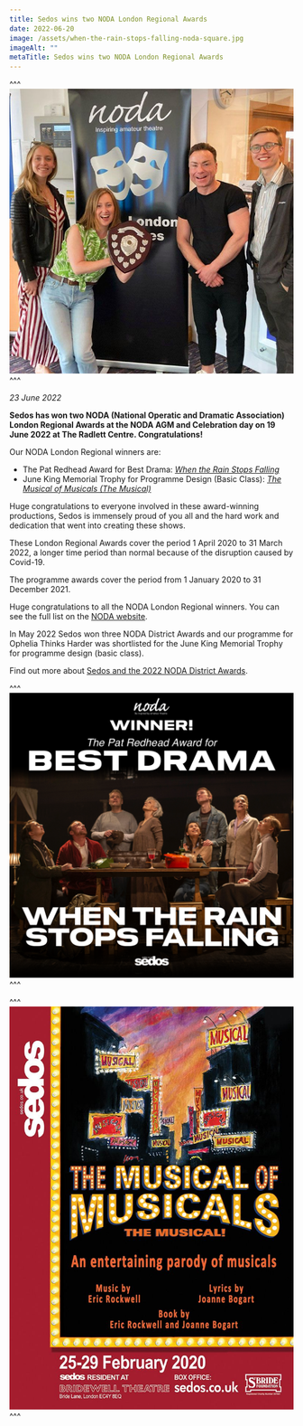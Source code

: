```yaml
---
title: Sedos wins two NODA London Regional Awards
date: 2022-06-20
image: /assets/when-the-rain-stops-falling-noda-square.jpg
imageAlt: ""
metaTitle: Sedos wins two NODA London Regional Awards
---
```

^^^ ![The director and some of the cast of When the Rain Stops Falling at the 2022 NODA AGM and Celebration day.](/assets/when-the-rain-stops-falling-noda-square.jpg)
^^^ 

*23 June 2022*

**Sedos has won two NODA (National Operatic and Dramatic Association) London Regional Awards at the NODA AGM and Celebration day on 19 June 2022 at The Radlett Centre. Congratulations!** 

Our NODA London Regional winners are:

* The Pat Redhead Award for Best Drama: *[When the Rain Stops Falling](https://sedos.co.uk/shows/2022-when-the-rain-stops-falling)*
* June King Memorial Trophy for Programme Design (Basic Class): *[The Musical of Musicals (The Musical)](https://sedos.co.uk/shows/2020-the-musical-of-musicals-the-musical)*

Huge congratulations to everyone involved in these award-winning productions, Sedos is immensely proud of you all and the hard work and dedication that went into creating these shows. 

These London Regional Awards cover the period 1 April 2020 to 31 March 2022, a longer time period than normal because of the disruption caused by Covid-19. 

The programme awards cover the period from 1 January 2020 to 31 December 2021.

Huge congratulations to all the NODA London Regional winners. You can see the full list on the [NODA website](https://www.noda.org.uk/regions/london/congratulations-to-our-regional-winners-2022).

In May 2022 Sedos won three NODA District Awards and our programme for Ophelia Thinks Harder was shortlisted for the June King Memorial Trophy for programme design (basic class).

Find out more about [Sedos and the 2022 NODA District Awards](https://sedos.co.uk/news/2022-05-11-sedos-wins-three-noda-district-awards).

^^^ ![](/assets/when-the-rain.png)
^^^ 

^^^ ![](/assets/Musicals-A5-flyer-FRONT-800.jpg)
^^^